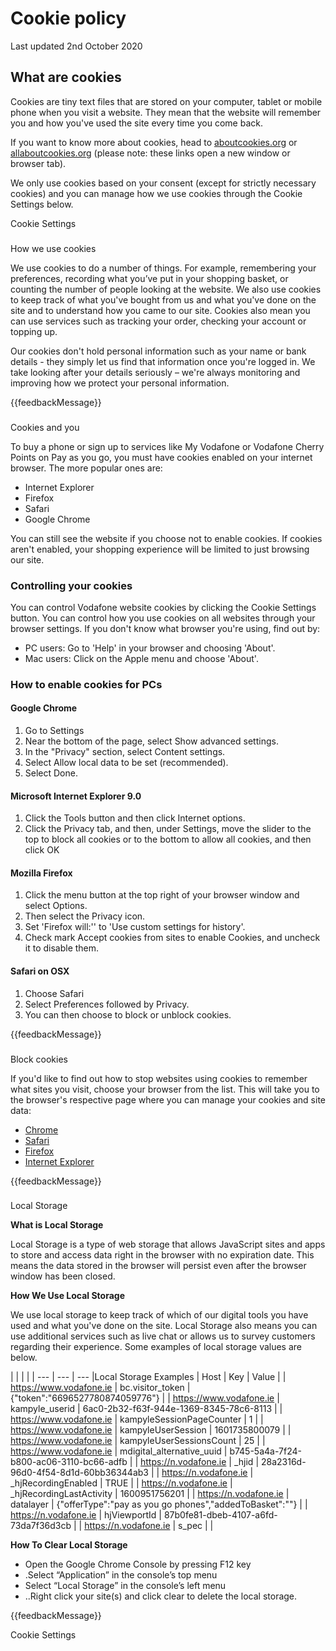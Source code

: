 Cookie policy
=============

  

Last updated 2nd October 2020

What are cookies
----------------

Cookies are tiny text files that are stored on your computer, tablet or mobile phone when you visit a website. They mean that the website will remember you and how you've used the site every time you come back.

If you want to know more about cookies, head to [aboutcookies.org](https://www.aboutcookies.org/) or [allaboutcookies.org](https://www.allaboutcookies.org/) (please note: these links open a new window or browser tab).

We only use cookies based on your consent (except for strictly necessary cookies) and you can manage how we use cookies through the Cookie Settings below.  

Cookie Settings

### 

How we use cookies

We use cookies to do a number of things. For example, remembering your preferences, recording what you’ve put in your shopping basket, or counting the number of people looking at the website. We also use cookies to keep track of what you've bought from us and what you've done on the site and to understand how you came to our site. Cookies also mean you can use services such as tracking your order, checking your account or topping up.

Our cookies don't hold personal information such as your name or bank details - they simply let us find that information once you're logged in. We take looking after your details seriously – we're always monitoring and improving how we protect your personal information.  

{{feedbackMessage}}

### 

Cookies and you  

To buy a phone or sign up to services like My Vodafone or Vodafone Cherry Points on Pay as you go, you must have cookies enabled on your internet browser. The more popular ones are:

* Internet Explorer
* Firefox
* Safari
* Google Chrome

You can still see the website if you choose not to enable cookies. If cookies aren't enabled, your shopping experience will be limited to just browsing our site.

### Controlling your cookies

You can control Vodafone website cookies by clicking the Cookie Settings button. You can control how you use cookies on all websites through your browser settings. If you don't know what browser you're using, find out by:  

* PC users: Go to 'Help' in your browser and choosing 'About'.
* Mac users: Click on the Apple menu and choose 'About'.

### How to enable cookies for PCs

#### Google Chrome

1. Go to Settings
2. Near the bottom of the page, select Show advanced settings.
3. In the "Privacy" section, select Content settings.
4. Select Allow local data to be set (recommended).
5. Select Done.

#### Microsoft Internet Explorer 9.0

1. Click the Tools button and then click Internet options.
2. Click the Privacy tab, and then, under Settings, move the slider to the top to block all cookies or to the bottom to allow all cookies, and then click OK  
    

#### Mozilla Firefox

1. Click the menu button at the top right of your browser window and select Options.
2. Then select the Privacy icon.
3. Set 'Firefox will:'' to 'Use custom settings for history'.
4. Check mark Accept cookies from sites to enable Cookies, and uncheck it to disable them.

#### Safari on OSX

1. Choose Safari
2. Select Preferences followed by Privacy.
3. You can then choose to block or unblock cookies.

{{feedbackMessage}}

### 

Block cookies  

If you'd like to find out how to stop websites using cookies to remember what sites you visit, choose your browser from the list. This will take you to the browser's respective page where you can manage your cookies and site data:

* [Chrome](https://support.google.com/chrome/answer/95647?hl=en-GB "Chrome")
* [Safari](https://support.apple.com/kb/PH19214?viewlocale=en_US&amp;locale=en_US "Safari")
* [Firefox](https://www.mozilla.org/en-US/firefox/dnt/ "Firefox")
* [Internet Explorer](http://windows.microsoft.com/en-GB/internet-explorer/use-tracking-protection#ie=ie-11 "Internet Explorer")

{{feedbackMessage}}

### 

Local Storage

**What is Local Storage**

Local Storage is a type of web storage that allows JavaScript sites and apps to store and access data right in the browser with no expiration date. This means the data stored in the browser will persist even after the browser window has been closed.

**How We Use Local Storage**

We use local storage to keep track of which of our digital tools you have used and what you've done on the site. Local Storage also means you can use additional services such as live chat or allows us to survey customers regarding their experience. Some examples of local storage values are below.

|     |     |     |
| --- | --- | --- |Local Storage Examples
| Host | Key | Value |
| https://www.vodafone.ie | bc.visitor\_token | {"token":"6696527780874059776"} |
| https://www.vodafone.ie | kampyle\_userid | 6ac0-2b32-f63f-944e-1369-8345-78c6-8113 |
| https://www.vodafone.ie | kampyleSessionPageCounter | 1   |
| https://www.vodafone.ie | kampyleUserSession | 1601735800079 |
| https://www.vodafone.ie | kampyleUserSessionsCount | 25  |
| https://www.vodafone.ie | mdigital\_alternative\_uuid | b745-5a4a-7f24-b800-ac06-3110-bc66-adfb |
| https://n.vodafone.ie | \_hjid | 28a2316d-96d0-4f54-8d1d-60bb36344ab3 |
| https://n.vodafone.ie | \_hjRecordingEnabled | TRUE |
| https://n.vodafone.ie | \_hjRecordingLastActivity | 1600951756201 |
| https://n.vodafone.ie | datalayer | {"offerType":"pay as you go phones","addedToBasket":""} |
| https://n.vodafone.ie | hjViewportId | 87b0fe81-dbeb-4107-a6fd-73da7f36d3cb |
| https://n.vodafone.ie | s\_pec |     |

**How To Clear Local Storage**  

* Open the Google Chrome Console by pressing F12 key
* .Select “Application” in the console’s top menu
* Select “Local Storage” in the console’s left menu
* ..Right click your site(s) and click clear to delete the local storage.

{{feedbackMessage}}

Cookie Settings